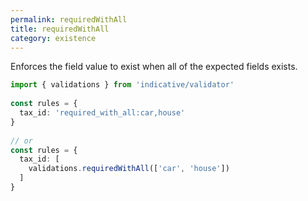 ```yaml
---
permalink: requiredWithAll
title: requiredWithAll
category: existence
---
```


Enforces the field value to exist when all of the expected fields exists.
 
```ts
import { validations } from 'indicative/validator'
 
const rules = {
  tax_id: 'required_with_all:car,house'
}
 
// or
const rules = {
  tax_id: [
    validations.requiredWithAll(['car', 'house'])
  ]
}
```